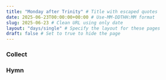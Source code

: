 ```yaml
---
title: "Monday after Trinity" # Title with escaped quotes
date: 2025-06-23T00:00:00+00:00 # Use-MM-DDTHH:MM format
slug: 2025-06-23 # Clean URL using only date
layout: "days/single" # Specify the layout for these pages
draft: false # Set to true to hide the page
---
```


### Collect


### Hymn
